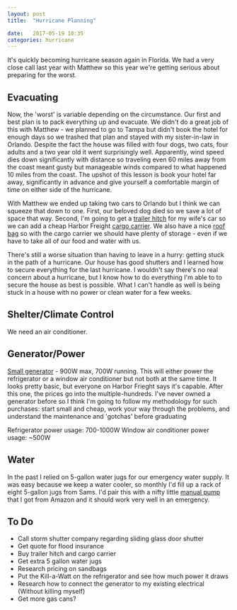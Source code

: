 ```yaml
---
layout: post
title:  "Hurricane Planning"

date:   2017-05-19 10:35
categories: hurricane
---
```


It's quickly becoming hurricane season again in Florida. We had a very close call last year with Matthew
so this year we're getting serious about preparing for the worst.

## Evacuating #

Now, the 'worst' is variable depending on the circumstance. Our first and best plan is to pack everything up
and evacuate. We didn't do a great job of this with Matthew - we planned to go to Tampa but didn't book the hotel
for enough days so we trashed that plan and stayed with my sister-in-law in Orlando. Despite the fact the house
was filled with four dogs, two cats, four adults and a two year old it went surprisingly well. Apparently,
wind speed dies down significantly with distance so traveling even 60 miles away from the coast meant gusty
but manageable winds compared to what happened 10 miles from the coast. The upshot of this lesson is book your
hotel far away, significantly in advance and give yourself a comfortable margin of time on either side of the
hurricane.

With Matthew we ended up taking two cars to Orlando but I think we can squeeze that down to one. First, our 
beloved dog died so we save a lot of space that way. Second, I'm going to get a <a target="_blank" href="https://www.amazon.com/gp/product/B003PJRJXE/ref=as_li_tl?ie=UTF8&camp=1789&creative=9325&creativeASIN=B003PJRJXE&linkCode=as2&tag=thanee-20&linkId=c133fcf550fdfb41ac67bc8e7f1880ad">trailer hitch</a>
for my wife's car so we can add a cheap Harbor Freight [cargo carrier](https://www.harborfreight.com/500-lb-capacity-deluxe-cargo-carrier-66983.html).
We also have a nice [roof bag](https://www.amazon.com/gp/product/B0009NUG66/ref=as_li_tl?ie=UTF8&tag=thanee-20&camp=1789&creative=9325&linkCode=as2&creativeASIN=B0009NUG66&linkId=01b41f4d149456c9268252954e452e14) 
so with the cargo carrier we should have plenty of storage - even if we have to take all of our food and water with us.

There's still a worse situation than having to leave in a hurry: getting stuck in the path of a hurricane. Our 
house has good shutters and I learned how to secure everything for the last hurricane. I wouldn't say there's
no real concern about a hurricane, but I know how to do everything I'm able to to secure the house as best is
possible. What I can't handle as well is being stuck in a house with no power or clean water for a few weeks.

## Shelter/Climate Control ##
We need an air conditioner. 

## Generator/Power ##

[Small generator](https://www.harborfreight.com/engines-generators/gas-engine-generators/900-peak700-running-watts-2-hp-63cc-2-cycle-gas-generator-epacarb-63025.html) - 900W max, 700W running. 
This will either power the refrigerator or a window air conditioner but not both at the same time. It looks pretty basic, but
everyone on Harbor Frieght says it's capable. After this one, the prices go into the multiple-hundreds. I've never
owned a generator before so I think I'm going to follow my methodology for such purchases: start small and cheap,
work your way through the problems, and understand the maintenance and 'gotchas' before graduating 

Refrigerator power usage: 700-1000W 
Window air conditioner power usage: ~500W

## Water ##

In the past I relied on 5-gallon water jugs for our emergency water supply. It was easy because we keep a 
water cooler, so monthly I'd fill up a rack of eight 5-gallon jugs from Sams. I'd pair this with a nifty little
[manual pump](https://www.amazon.com/gp/product/B00APU2Y8Q/ref=as_li_tl?ie=UTF8&tag=thanee-20&camp=1789&creative=9325&linkCode=as2&creativeASIN=B00APU2Y8Q&linkId=a872fbb234e498ff646a6354a8985b30)
that I got from Amazon and it should work very well in an emergency.

## To Do ##

* Call storm shutter company regarding sliding glass door shutter
* Get quote for flood insurance
* Buy trailer hitch and cargo carrier
* Get extra 5 gallon water jugs
* Research pricing on sandbags
* Put the Kill-a-Watt on the refrigerator and see how much power it draws
* Research how to connect the generator to my existing electrical (Without killing myself)
* Get more gas cans?